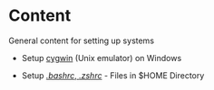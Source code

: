 # Content

General content for setting up systems

 - Setup [cygwin](setup_cygwin/README.md) (Unix emulator) on Windows

 - Setup [*.bashrc*, *.zshrc*](setup_rcfiles/README.md) - Files in $HOME Directory

